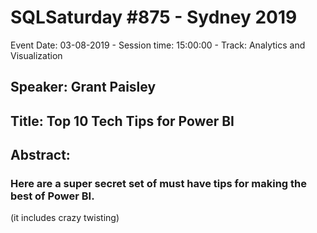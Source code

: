 # SQLSaturday #875 - Sydney 2019
Event Date: 03-08-2019 - Session time: 15:00:00 - Track: Analytics and Visualization
## Speaker: Grant Paisley
## Title: Top 10 Tech Tips for Power BI
## Abstract:
### Here are a super secret set of must have tips for making the best of Power BI. 
(it includes crazy twisting)
